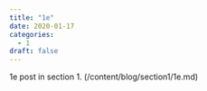 ```yaml
---
title: "1e"
date: 2020-01-17
categories:
  - 1
draft: false
---
```


1e post in section 1. (/content/blog/section1/1e.md)

